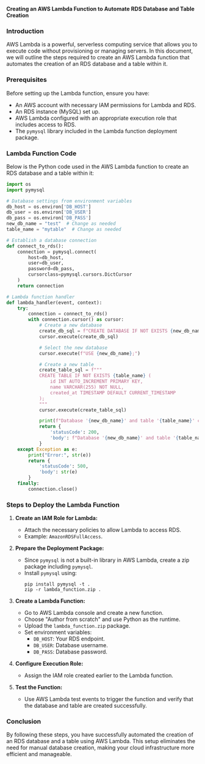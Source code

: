 **Creating an AWS Lambda Function to Automate RDS Database and Table Creation**

### Introduction

AWS Lambda is a powerful, serverless computing service that allows you to execute code without provisioning or managing servers. In this document, we will outline the steps required to create an AWS Lambda function that automates the creation of an RDS database and a table within it.

### Prerequisites

Before setting up the Lambda function, ensure you have:

- An AWS account with necessary IAM permissions for Lambda and RDS.
- An RDS instance (MySQL) set up.
- AWS Lambda configured with an appropriate execution role that includes access to RDS.
- The `pymysql` library included in the Lambda function deployment package.

### Lambda Function Code

Below is the Python code used in the AWS Lambda function to create an RDS database and a table within it:

```python
import os
import pymysql

# Database settings from environment variables
db_host = os.environ['DB_HOST']
db_user = os.environ['DB_USER']
db_pass = os.environ['DB_PASS']
new_db_name = "test"  # Change as needed
table_name = "mytable"  # Change as needed

# Establish a database connection
def connect_to_rds():
    connection = pymysql.connect(
        host=db_host,
        user=db_user,
        password=db_pass,
        cursorclass=pymysql.cursors.DictCursor
    )
    return connection

# Lambda function handler
def lambda_handler(event, context):
    try:
        connection = connect_to_rds()
        with connection.cursor() as cursor:
            # Create a new database
            create_db_sql = f"CREATE DATABASE IF NOT EXISTS {new_db_name};"
            cursor.execute(create_db_sql)

            # Select the new database
            cursor.execute(f"USE {new_db_name};")

            # Create a new table
            create_table_sql = f"""
            CREATE TABLE IF NOT EXISTS {table_name} (
                id INT AUTO_INCREMENT PRIMARY KEY,
                name VARCHAR(255) NOT NULL,
                created_at TIMESTAMP DEFAULT CURRENT_TIMESTAMP
            );
            """
            cursor.execute(create_table_sql)

            print(f"Database '{new_db_name}' and table '{table_name}' created successfully.")
            return {
                'statusCode': 200,
                'body': f"Database '{new_db_name}' and table '{table_name}' created successfully."
            }
    except Exception as e:
        print("Error:", str(e))
        return {
            'statusCode': 500,
            'body': str(e)
        }
    finally:
        connection.close()
```

### Steps to Deploy the Lambda Function

1. **Create an IAM Role for Lambda:**

   - Attach the necessary policies to allow Lambda to access RDS.
   - Example: `AmazonRDSFullAccess`.

2. **Prepare the Deployment Package:**

   - Since `pymysql` is not a built-in library in AWS Lambda, create a zip package including `pymysql`.
   - Install `pymysql` using:
     ```
     pip install pymysql -t .
     zip -r lambda_function.zip .
     ```

3. **Create a Lambda Function:**

   - Go to AWS Lambda console and create a new function.
   - Choose "Author from scratch" and use Python as the runtime.
   - Upload the `lambda_function.zip` package.
   - Set environment variables:
     - `DB_HOST`: Your RDS endpoint.
     - `DB_USER`: Database username.
     - `DB_PASS`: Database password.

4. **Configure Execution Role:**

   - Assign the IAM role created earlier to the Lambda function.

5. **Test the Function:**

   - Use AWS Lambda test events to trigger the function and verify that the database and table are created successfully.

### Conclusion

By following these steps, you have successfully automated the creation of an RDS database and a table using AWS Lambda. This setup eliminates the need for manual database creation, making your cloud infrastructure more efficient and manageable.

